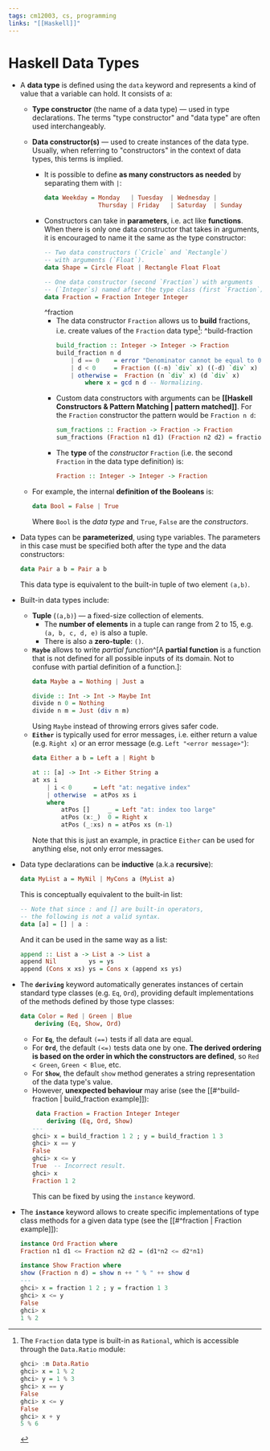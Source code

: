 ```yaml
---
tags: cm12003, cs, programming
links: "[[Haskell]]"
---
```

# Haskell Data Types
- A **data type** is defined using the `data` keyword and represents a kind of value that a variable can hold. It consists of a:
    - **Type constructor** (the name of a data type) — used in type declarations. The terms "type constructor" and "data type" are often used interchangeably.
    - **Data constructor(s)** — used to create instances of the data type. Usually, when referring to "constructors" in the context of data types, this terms is implied.
        - It is possible to define **as many constructors as needed** by separating them with `|`:
            ```haskell
            data Weekday = Monday   | Tuesday  | Wednesday |
                           Thursday | Friday   | Saturday  | Sunday
            ```
        - Constructors can take in **parameters**, i.e. act like **functions**. When there is only one data constructor that takes in arguments, it is encouraged to name it the same as the type constructor:
            ```haskell
            -- Two data constructors (`Cricle` and `Rectangle`) 
            -- with arguments (`Float`).
            data Shape = Circle Float | Rectangle Float Float

            -- One data constructor (second `Fraction`) with arguments 
            -- (`Integer`s) named after the type class (first `Fraction`).
            data Fraction = Fraction Integer Integer
            ```
            ^fraction
            - The data constructor `Fraction` allows us to **build** fractions, i.e. create values of the `Fraction` data type[^rational]:
                ^build-fraction
                ```haskell
                build_fraction :: Integer -> Integer -> Fraction
                build_fraction n d 
                    | d == 0    = error "Denominator cannot be equal to 0."
                    | d < 0     = Fraction ((-n) `div` x) ((-d) `div` x)
                    | otherwise =  Fraction (n `div` x) (d `div` x)
                        where x = gcd n d -- Normalizing.
                ```
            - Custom data constructors with arguments can be **[[Haskell Constructors & Pattern Matching | pattern matched]]**. For the `Fraction` constructor the pattern would be `Fraction n d`:
                ```haskell
                sum_fractions :: Fraction -> Fraction -> Fraction
                sum_fractions (Fraction n1 d1) (Fraction n2 d2) = fraction (n1*n2 + n2*d1) (d1*d2)
                ```
            - The **type** of the *constructor* `Fraction` (i.e. the second `Fraction` in the data type definition) is:
                ```haskell
                Fraction :: Integer -> Integer -> Fraction
                ```

    - For example, the internal **definition of the Booleans** is:
        ```haskell
        data Bool = False | True
        ```
        Where `Bool` is the *data type* and `True`, `False` are the *constructors*.

- Data types can be **parameterized**, using type variables. The parameters in this case must be specified both after the type and the data constructors:
    ```haskell
    data Pair a b = Pair a b
    ```
    This data type is equivalent to the built-in tuple of two element `(a,b)`.

- Built-in data types include:
    - **Tuple** (`(a,b)`) — a fixed-size collection of elements.
        - The **number of elements** in a tuple can range from 2 to 15, e.g. `(a, b, c, d, e)` is also a tuple.
        - There is also a **zero-tuple**: `()`.
    - **`Maybe`** allows to write *partial function*^[A **partial function** is a function that is not defined for all possible inputs of its domain. Not to confuse with partial definition of a function.]:
        ```haskell
        data Maybe a = Nothing | Just a

        divide :: Int -> Int -> Maybe Int
        divide n 0 = Nothing
        divide n m = Just (div n m)
        ```
        Using `Maybe` instead of throwing errors gives safer code.
    - **`Either`** is typically used for error messages, i.e. either return a value (e.g. `Right x`) or an error message (e.g. `Left "<error message>"`):
        ```haskell
        data Either a b = Left a | Right b

        at :: [a] -> Int -> Either String a
        at xs i 
            | i < 0      = Left "at: negative index"
            | otherwise  = atPos xs i
            where
                atPos []     _ = Left "at: index too large"
                atPos (x:_)  0 = Right x
                atPos (_:xs) n = atPos xs (n-1)
        ```
        Note that this is just an example, in practice `Either` can be used for anything else, not only error messages.

- Data type declarations can be **inductive** (a.k.a **recursive**):
    ```haskell
    data MyList a = MyNil | MyCons a (MyList a)
    ```
    This is conceptually equivalent to the built-in list:
    ```haskell
    -- Note that since : and [] are built-in operators, 
    -- the following is not a valid syntax.
    data [a] = [] | a :
    ```
    And it can be used in the same way as a list:
    ```haskell
    append :: List a -> List a -> List a
    append Nil         ys = ys
    append (Cons x xs) ys = Cons x (append xs ys)
    ```
- The **`deriving`** keyword automatically generates instances of certain standard type classes (e.g. `Eq`, `Ord`), providing default implementations of the methods defined by those type classes:
    ```haskell
    data Color = Red | Green | Blue 
        deriving (Eq, Show, Ord)
    ```
    - For **`Eq`**, the default `(==)` tests if all data are equal.
    - For **`Ord`**, the default `(<=)` tests data one by one. **The derived ordering is based on the order in which the constructors are defined**, so `Red < Green`, `Green < Blue`, etc.
    - For **`Show`**, the default `show` method generates a string representation of the data type's value.
    - However, **unexpected behaviour** may arise (see the [[#^build-fraction | build_fraction example]]):
        ```haskell
         data Fraction = Fraction Integer Integer
            deriving (Eq, Ord, Show)
        ---
        ghci> x = build_fraction 1 2 ; y = build_fraction 1 3
        ghci> x == y
        False
        ghci> x <= y
        True  -- Incorrect result.        
        ghci> x
        Fraction 1 2
        ```
        This can be fixed by using the `instance` keyword.

- The **`instance`** keyword allows to create specific implementations of type class methods for a given data type (see the [[#^fraction | Fraction example]]):
    ```haskell
    instance Ord Fraction where
    Fraction n1 d1 <= Fraction n2 d2 = (d1*n2 <= d2*n1)

    instance Show Fraction where
    show (Fraction n d) = show n ++ " % " ++ show d
    ---
    ghci> x = fraction 1 2 ; y = fraction 1 3
    ghci> x <= y
    False
    ghci> x
    1 % 2
    ```

[^rational]: The `Fraction` data type is built-in as `Rational`, which is accessible through the `Data.Ratio` module:
    ```haskell
    ghci> :m Data.Ratio
    ghci> x = 1 % 2
    ghci> y = 1 % 3
    ghci> x == y
    False
    ghci> x <= y
    False
    ghci> x + y
    5 % 6
    ```
